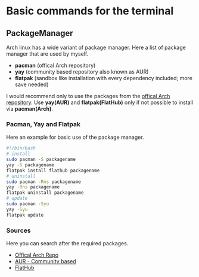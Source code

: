 # Basic commands for the terminal
## PackageManager
Arch linux has a wide variant of package manager. Here a list of package manager that are used by myself.
* **pacman** (offical Arch repository)
* **yay** (community based repository also known as AUR)
* **flatpak** (sandbox like installation with every dependency included; more save needed)

I would recommend only to use the packages from the [offical Arch repository](https://archlinux.org/packages/). Use **yay(AUR)** and **flatpak(FlatHub)** only if not possible to install via **pacman(Arch)**.

### Pacman, Yay and Flatpak
Here an example for basic use of the package manager.
```bash
#!/bin/bash
# install
sudo pacman -S packagename
yay -S packagename
flatpak install flathub packagename
# uninstall
sudo pacman -Rns packagename
yay -Rns packagename
flatpak uninstall packagename
# update
sudo pacman -Syu
yay -Syu
flatpak update
```

### Sources
Here you can search after the required packages.
* [Offical Arch Repo](https://archlinux.org/packages/)
* [AUR - Community based](https://aur.archlinux.org/)
* [FlatHub](https://flathub.org/)